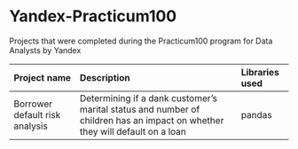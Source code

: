 # Yandex-Practicum100
Projects that were completed during the Practicum100 program for Data Analysts by Yandex

| Project name          | Description                                     | Libraries used             |
| :-------------------- | :---------------------------------------------- |:---------------------------|
| Borrower default risk analysis| Determining if a dank customer’s marital status and number of children has an impact on whether they will default on a loan| pandas| 
